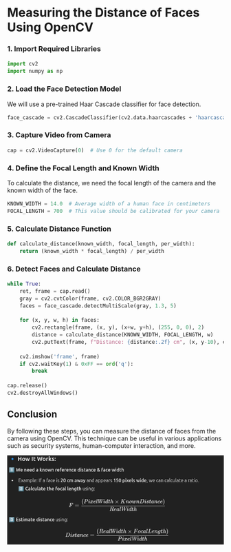 # Measuring the Distance of Faces Using OpenCV

### 1. Import Required Libraries
```python
import cv2
import numpy as np
```

### 2. Load the Face Detection Model
We will use a pre-trained Haar Cascade classifier for face detection.
```python
face_cascade = cv2.CascadeClassifier(cv2.data.haarcascades + 'haarcascade_frontalface_default.xml')
```

### 3. Capture Video from Camera
```python
cap = cv2.VideoCapture(0)  # Use 0 for the default camera
```

### 4. Define the Focal Length and Known Width
To calculate the distance, we need the focal length of the camera and the known width of the face.
```python
KNOWN_WIDTH = 14.0  # Average width of a human face in centimeters
FOCAL_LENGTH = 700  # This value should be calibrated for your camera
```

### 5. Calculate Distance Function
```python
def calculate_distance(known_width, focal_length, per_width):
    return (known_width * focal_length) / per_width
```

### 6. Detect Faces and Calculate Distance
```python
while True:
    ret, frame = cap.read()
    gray = cv2.cvtColor(frame, cv2.COLOR_BGR2GRAY)
    faces = face_cascade.detectMultiScale(gray, 1.3, 5)
    
    for (x, y, w, h) in faces:
        cv2.rectangle(frame, (x, y), (x+w, y+h), (255, 0, 0), 2)
        distance = calculate_distance(KNOWN_WIDTH, FOCAL_LENGTH, w)
        cv2.putText(frame, f"Distance: {distance:.2f} cm", (x, y-10), cv2.FONT_HERSHEY_SIMPLEX, 0.5, (255, 0, 0), 2)
    
    cv2.imshow('frame', frame)
    if cv2.waitKey(1) & 0xFF == ord('q'):
        break

cap.release()
cv2.destroyAllWindows()
```

## Conclusion
By following these steps, you can measure the distance of faces from the camera using OpenCV. This technique can be useful in various applications such as security systems, human-computer interaction, and more.

![alt text](image.png)
